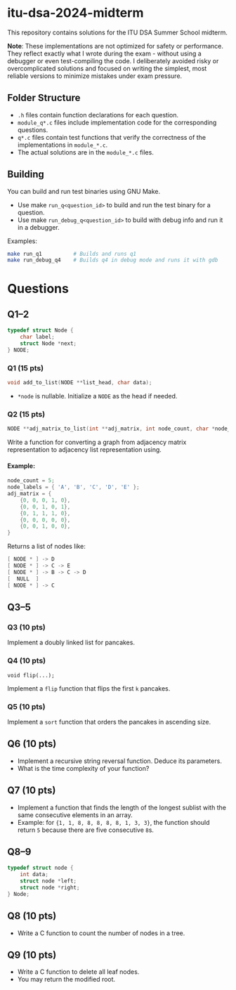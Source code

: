 # itu-dsa-2024-midterm
This repository contains solutions for the ITU DSA Summer School midterm.

**Note**: These implementations are not optimized for safety or performance.
They reflect exactly what I wrote during the exam - without using a debugger
or even test-compiling the code. I deliberately avoided risky or
overcomplicated solutions and focused on writing the simplest, most reliable
versions to minimize mistakes under exam pressure.


## Folder Structure
- `.h` files contain function declarations for each question.
- `module_q*.c` files include implementation code for the corresponding
  questions.
- `q*.c` files contain test functions that verify the correctness of the
  implementations in `module_*.c`.
- The actual solutions are in the `module_*.c` files.

## Building
You can build and run test binaries using GNU Make.
- Use make `run_q<question_id>` to build and run the test binary for a question.
- Use make `run_debug_q<question_id>` to build with debug info and run it in a
  debugger.

Examples:
```sh
make run_q1          # Builds and runs q1
make run_debug_q4    # Builds q4 in debug mode and runs it with gdb
```


# Questions
## Q1–2
```c
typedef struct Node {
	char label;
	struct Node *next;
} NODE;
```

### Q1 (15 pts)
```c
void add_to_list(NODE **list_head, char data);
```
- `*node` is nullable. Initialize a `NODE` as the head if needed.

### Q2 (15 pts)
```c
NODE **adj_matrix_to_list(int **adj_matrix, int node_count, char *node_labels);
```
Write a function for converting a graph from adjacency matrix representation to
adjacency list representation using.

#### Example:
```c
node_count = 5;
node_labels = { 'A', 'B', 'C', 'D', 'E' };
adj_matrix = {
    {0, 0, 0, 1, 0},
    {0, 0, 1, 0, 1},
    {0, 1, 1, 1, 0},
    {0, 0, 0, 0, 0},
    {0, 0, 1, 0, 0},
}
```
Returns a list of nodes like:
```c
[ NODE * ] -> D
[ NODE * ] -> C -> E
[ NODE * ] -> B -> C -> D
[  NULL  ]
[ NODE * ] -> C
```

## Q3–5
### Q3 (10 pts)
Implement a doubly linked list for pancakes.

### Q4 (10 pts)
```
void flip(...);
```
Implement a `flip` function that flips the first `k` pancakes.

### Q5 (10 pts)
Implement a `sort` function that orders the pancakes in ascending size.

## Q6 (10 pts)
- Implement a recursive string reversal function. Deduce its parameters.
- What is the time complexity of your function?

## Q7 (10 pts)
- Implement a function that finds the length of the longest sublist
  with the same consecutive elements in an array.
- Example: for `{1, 1, 8, 8, 8, 8, 8, 1, 3, 3}`, the function should
  return `5` because there are five consecutive `8`s.

## Q8–9
```c
typedef struct node {
	int data;
	struct node *left;
	struct node *right;
} Node;
```

## Q8 (10 pts)
- Write a C function to count the number of nodes in a tree.

## Q9 (10 pts)
- Write a C function to delete all leaf nodes.
- You may return the modified root.

